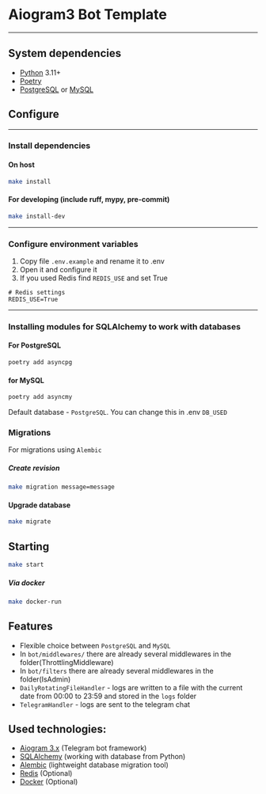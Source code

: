 # Aiogram3 Bot Template

---
## System dependencies
- [Python](https://www.python.org/) 3.11+
- [Poetry](https://python-poetry.org/)
- [PostgreSQL](https://www.postgresql.org/) or [MySQL](https://www.mysql.com/)

## Configure

---
### Install dependencies

#### On host
```bash
make install
````

#### For developing (include ruff, mypy, pre-commit)
```bash
make install-dev
```

---
### Configure environment variables
1. Copy file `.env.example` and rename it to .env
2. Open it and configure it
3. If you used Redis find `REDIS_USE` and set True
```
# Redis settings
REDIS_USE=True
```

---
### Installing modules for SQLAlchemy to work with databases

#### For PostgreSQL
```bash
poetry add asyncpg
````
#### for MySQL
```bash
poetry add asyncmy
```

Default database - `PostgreSQL`. You can change this in .env `DB_USED`

### Migrations
For migrations using `Alembic`
##### Create revision
```bash
make migration message=message
```

#### Upgrade database
```bash
make migrate
```
## Starting
```bash
make start
```
#####  Via docker
```bash
make docker-run
```


## Features
- Flexible choice between `PostgreSQL` and `MySQL`
- In `bot/middlewares/` there are already several middlewares in the folder(ThrottlingMiddleware)
- In `bot/filters` there are already several middlewares in the folder(IsAdmin)
- `DailyRotatingFileHandler` - logs are written to a file with the current date from 00:00 to 23:59 and stored in the `logs` folder
- `TelegramHandler` - logs are sent to the telegram chat

## Used technologies:
- [Aiogram 3.x](https://github.com/aiogram/aiogram) (Telegram bot framework)
- [SQLAlchemy](https://docs.sqlalchemy.org/en/20/) (working with database from Python)
- [Alembic](https://alembic.sqlalchemy.org/en/latest/) (lightweight database migration tool)
- [Redis](https://redis.io/) (Optional)
- [Docker](https://www.docker.com/) (Optional)
